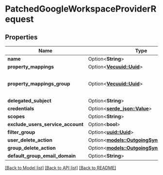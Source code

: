 # PatchedGoogleWorkspaceProviderRequest

## Properties

Name | Type | Description | Notes
------------ | ------------- | ------------- | -------------
**name** | Option<**String**> |  | [optional]
**property_mappings** | Option<[**Vec<uuid::Uuid>**](uuid::Uuid.md)> |  | [optional]
**property_mappings_group** | Option<[**Vec<uuid::Uuid>**](uuid::Uuid.md)> | Property mappings used for group creation/updating. | [optional]
**delegated_subject** | Option<**String**> |  | [optional]
**credentials** | Option<[**serde_json::Value**](.md)> |  | [optional]
**scopes** | Option<**String**> |  | [optional]
**exclude_users_service_account** | Option<**bool**> |  | [optional]
**filter_group** | Option<[**uuid::Uuid**](uuid::Uuid.md)> |  | [optional]
**user_delete_action** | Option<[**models::OutgoingSyncDeleteAction**](OutgoingSyncDeleteAction.md)> |  | [optional]
**group_delete_action** | Option<[**models::OutgoingSyncDeleteAction**](OutgoingSyncDeleteAction.md)> |  | [optional]
**default_group_email_domain** | Option<**String**> |  | [optional]

[[Back to Model list]](../README.md#documentation-for-models) [[Back to API list]](../README.md#documentation-for-api-endpoints) [[Back to README]](../README.md)


